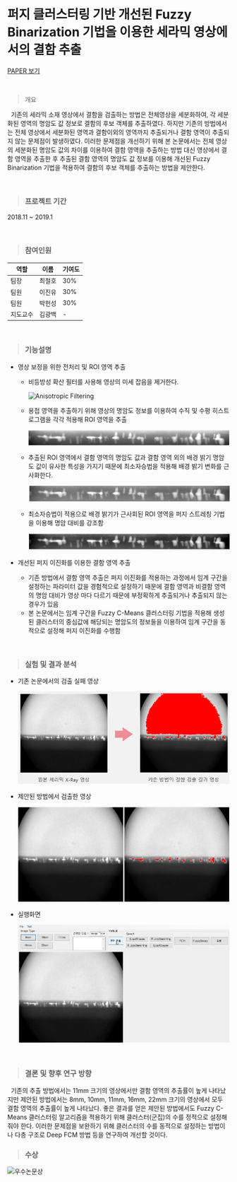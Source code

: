 # 퍼지 클러스터링 기반 개선된 Fuzzy Binarization 기법을 이용한 세라믹 영상에서의 결함 추출


[PAPER 보기](imgs/paper.pdf)

</br>

> 개요

&nbsp;&nbsp;기존의 세라믹 소재 영상에서 결함을 검출하는 방법은 전체영상을 세분화하여, 각 세분화된 영역의 명암도 값 정보로 결함의 후보 객체를 추출하였다. 하지만 기존의 방법에서는 전체 영상에서 세분화된 영역과 결함이외의 영역까지 추출되거나 결함 영역이 추출되지 않는 문제점이 발생하였다. 이러한 문제점을 개선하기 위해 본 논문에서는 전체 영상의 세분화된 명암도 값의 차이를 이용하여 결함 영역을 추출하는 방법 대신 영상에서 결함 영역을 추출한 후 추출된 결함 영역의 명암도 값 정보를 이용해 개선된 Fuzzy Binarization 기법을 적용하여 결함의 후보 객체를 추출하는 방법을 제안한다.

</br>

> ### 프로젝트 기간

2018.11 ~ 2019.1

</br>

> ### 참여인원

| 역할         | 이름   | 기여도 |
| ------------ | ------ | ----- |
| 팀장       | 최철호 | 30% |
| 팀원      | 이진유 | 30% |
| 팀원     | 박헌성 | 30% |
| 지도교수 | 김광백 | - |

</br>

> ### 기능설명
- 영상 보정을 위한 전처리 및 ROI 영역 추출
  - 비등방성 확산 필터를 사용해 영상의 미세 잡음을 제거한다.
  
    ![Anisotropic Filtering](https://user-images.githubusercontent.com/48381447/174489661-765c0e06-614d-4780-81db-01a1a1dd4ec0.png)
  - 용접 영역을 추출하기 위해 영상의 명암도 정보를 이용하여 수직 및 수평 히스트로그램을 각각 적용해 ROI 영역을 추출
    
    ![ROI](imgs/ROI.png)
  - 추출된 ROI 영역에서 결함 영역의 명암도 값과 결함 영역 외의 배경 밝기 명암도 값이 유사한 특성을 가지기 때문에 최소자승법을 적용해 배경 밝기 변화를 근사화한다.

    ![LSM](imgs/lsm.png)
  - 최소자승법이 적용으로 배경 밝기가 근사회된 ROI 영역을 퍼지 스트레칭 기법을 이용해 명암 대비를 강조함

    ![Stretching](imgs/fuzzy_stretching.png)
    
 - 개선된 퍼지 이진화를 이용한 결함 영역 추출
   - 기존 방법에서 결함 영역 추출은 퍼지 이진화를 적용하는 과정에서 임계 구간을 설정하는 파라미터 값을 경험적으로 설정하기 때문에 결함 영역과 비결함 영역의 명암 대비가 영상 마다 다르기 때문에 부정확하게 추출되거나 추출되지 않는 경우가 있음
   - 본 논문에서는 임계 구간을 Fuzzy C-Means 클러스터링 기법을 적용해 생성된 클러스터의 중심값에 해당되는 명암도의 정보들을 이용하여 임계 구간을 동적으로 설정해 퍼지 이진화를 수행함
 
 </br>
 
 > ### 실험 및 결과 분석

- 기존 논문에서의 검출 실패 영상

  ![OLD](imgs/old_result.png)  
- 제안된 방법에서 검출한 영상
  
  ![RESULT](imgs/result.png)

- 실행화면

  ![EXECUTE](imgs/execute_gif.gif)
 
</br>

> ### 결론 및 향후 연구 방향

&nbsp;&nbsp;기존의 추출 방법에서는 11mm 크기의 영상에서만 결함 영역의 추출률이 높게 나타났지만 제안된 방법에서는 8mm, 10mm, 11mm, 16mm, 22mm 크기의 영상에서 모두 결함 영역의 추출률이 높게 나타났다. 좋은 결과를 얻은 제안된 방법에서도 Fuzzy C-Means 클러스터링 알고리즘을 적용하기 위해 클러스터(군집)의 수를 정적으로 설정해줘야 한다. 이러한 문제점을 보완하기 위해 클러스터의 수를 동적으로 설정하는 방법이나 다층 구조로 Deep FCM 방법 등을 연구하여 개선할 것이다.


> ### 수상

![우수논문상](imgs/우수논문상_세라믹.png)
